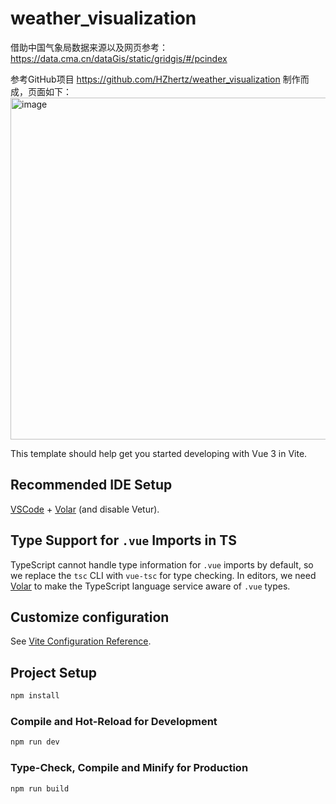 # weather_visualization
借助中国气象局数据来源以及网页参考：https://data.cma.cn/dataGis/static/gridgis/#/pcindex

参考GitHub项目 https://github.com/HZhertz/weather_visualization  制作而成，页面如下：
<img width="1034" height="547" alt="image" src="https://github.com/user-attachments/assets/8a9576cc-78b4-4e7f-ab6c-f59091bd09b9" />


This template should help get you started developing with Vue 3 in Vite.
## Recommended IDE Setup

[VSCode](https://code.visualstudio.com/) + [Volar](https://marketplace.visualstudio.com/items?itemName=Vue.volar) (and disable Vetur).

## Type Support for `.vue` Imports in TS

TypeScript cannot handle type information for `.vue` imports by default, so we replace the `tsc` CLI with `vue-tsc` for type checking. In editors, we need [Volar](https://marketplace.visualstudio.com/items?itemName=Vue.volar) to make the TypeScript language service aware of `.vue` types.

## Customize configuration

See [Vite Configuration Reference](https://vite.dev/config/).

## Project Setup

```sh
npm install
```

### Compile and Hot-Reload for Development

```sh
npm run dev
```

### Type-Check, Compile and Minify for Production

```sh
npm run build
```
